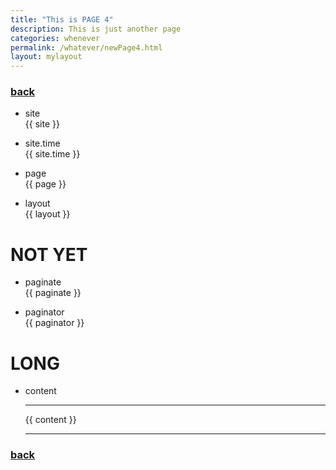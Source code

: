 ```yaml
---
title: "This is PAGE 4"
description: This is just another page
categories: whenever
permalink: /whatever/newPage4.html
layout: mylayout
---
```


### [back](../)

- site <br> {{ site }}

- site.time <br> {{ site.time }}

- page <br> {{ page }}

- layout <br> {{ layout }}

# NOT YET

- paginate <br> {{ paginate }}

- paginator <br> {{ paginator }}

# LONG

- content
  <hr>
  {{ content }}
  <hr>

### [back](../)


